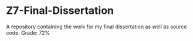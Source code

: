 # Z7-Final-Dissertation
A repository containing the work for my final dissertation as well as source code. Grade: 72%
